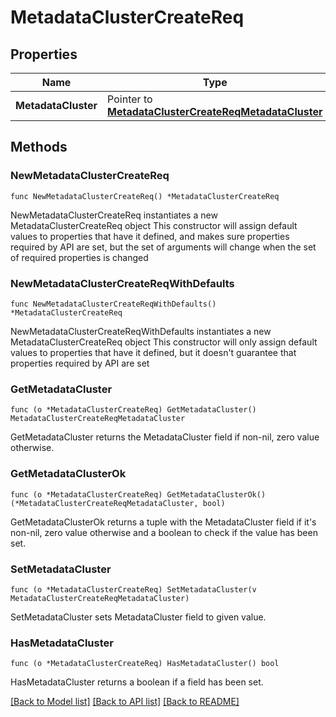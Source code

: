 # MetadataClusterCreateReq

## Properties

Name | Type | Description | Notes
------------ | ------------- | ------------- | -------------
**MetadataCluster** | Pointer to [**MetadataClusterCreateReqMetadataCluster**](MetadataClusterCreateReqMetadataCluster.md) |  | [optional] 

## Methods

### NewMetadataClusterCreateReq

`func NewMetadataClusterCreateReq() *MetadataClusterCreateReq`

NewMetadataClusterCreateReq instantiates a new MetadataClusterCreateReq object
This constructor will assign default values to properties that have it defined,
and makes sure properties required by API are set, but the set of arguments
will change when the set of required properties is changed

### NewMetadataClusterCreateReqWithDefaults

`func NewMetadataClusterCreateReqWithDefaults() *MetadataClusterCreateReq`

NewMetadataClusterCreateReqWithDefaults instantiates a new MetadataClusterCreateReq object
This constructor will only assign default values to properties that have it defined,
but it doesn't guarantee that properties required by API are set

### GetMetadataCluster

`func (o *MetadataClusterCreateReq) GetMetadataCluster() MetadataClusterCreateReqMetadataCluster`

GetMetadataCluster returns the MetadataCluster field if non-nil, zero value otherwise.

### GetMetadataClusterOk

`func (o *MetadataClusterCreateReq) GetMetadataClusterOk() (*MetadataClusterCreateReqMetadataCluster, bool)`

GetMetadataClusterOk returns a tuple with the MetadataCluster field if it's non-nil, zero value otherwise
and a boolean to check if the value has been set.

### SetMetadataCluster

`func (o *MetadataClusterCreateReq) SetMetadataCluster(v MetadataClusterCreateReqMetadataCluster)`

SetMetadataCluster sets MetadataCluster field to given value.

### HasMetadataCluster

`func (o *MetadataClusterCreateReq) HasMetadataCluster() bool`

HasMetadataCluster returns a boolean if a field has been set.


[[Back to Model list]](../README.md#documentation-for-models) [[Back to API list]](../README.md#documentation-for-api-endpoints) [[Back to README]](../README.md)


